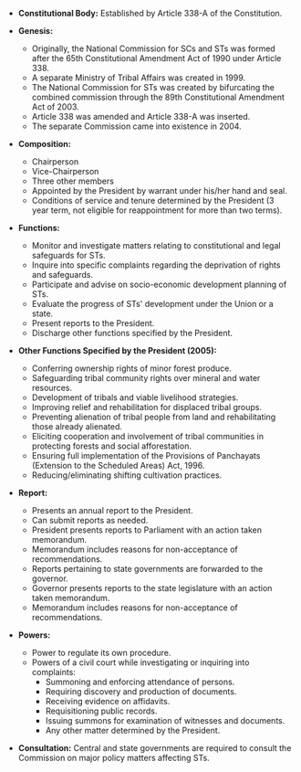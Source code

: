 *   **Constitutional Body:** Established by Article 338-A of the Constitution.

*   **Genesis:**
    *   Originally, the National Commission for SCs and STs was formed after the 65th Constitutional Amendment Act of 1990 under Article 338.
    *   A separate Ministry of Tribal Affairs was created in 1999.
    *   The National Commission for STs was created by bifurcating the combined commission through the 89th Constitutional Amendment Act of 2003.
    *   Article 338 was amended and Article 338-A was inserted.
    *   The separate Commission came into existence in 2004.

*   **Composition:**
    *   Chairperson
    *   Vice-Chairperson
    *   Three other members
    *   Appointed by the President by warrant under his/her hand and seal.
    *   Conditions of service and tenure determined by the President (3 year term, not eligible for reappointment for more than two terms).

*   **Functions:**
    *   Monitor and investigate matters relating to constitutional and legal safeguards for STs.
    *   Inquire into specific complaints regarding the deprivation of rights and safeguards.
    *   Participate and advise on socio-economic development planning of STs.
    *   Evaluate the progress of STs' development under the Union or a state.
    *   Present reports to the President.
    *   Discharge other functions specified by the President.

*   **Other Functions Specified by the President (2005):**
    *   Conferring ownership rights of minor forest produce.
    *   Safeguarding tribal community rights over mineral and water resources.
    *   Development of tribals and viable livelihood strategies.
    *   Improving relief and rehabilitation for displaced tribal groups.
    *   Preventing alienation of tribal people from land and rehabilitating those already alienated.
    *   Eliciting cooperation and involvement of tribal communities in protecting forests and social afforestation.
    *   Ensuring full implementation of the Provisions of Panchayats (Extension to the Scheduled Areas) Act, 1996.
    *   Reducing/eliminating shifting cultivation practices.

*   **Report:**
    *   Presents an annual report to the President.
    *   Can submit reports as needed.
    *   President presents reports to Parliament with an action taken memorandum.
    *   Memorandum includes reasons for non-acceptance of recommendations.
    *   Reports pertaining to state governments are forwarded to the governor.
    *   Governor presents reports to the state legislature with an action taken memorandum.
    *   Memorandum includes reasons for non-acceptance of recommendations.

*   **Powers:**
    *   Power to regulate its own procedure.
    *   Powers of a civil court while investigating or inquiring into complaints:
        *   Summoning and enforcing attendance of persons.
        *   Requiring discovery and production of documents.
        *   Receiving evidence on affidavits.
        *   Requisitioning public records.
        *   Issuing summons for examination of witnesses and documents.
        *   Any other matter determined by the President.

*   **Consultation:** Central and state governments are required to consult the Commission on major policy matters affecting STs.